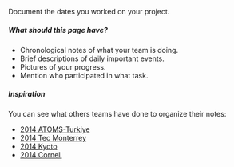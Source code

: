 Document the dates you worked on your project.

##### What should this page have?

*   Chronological notes of what your team is doing.
*   Brief descriptions of daily important events.
*   Pictures of your progress.
*   Mention who participated in what task.

##### Inspiration

You can see what others teams have done to organize their notes:

*   [2014 ATOMS-Turkiye](http://2014.igem.org/Team:ATOMS-Turkiye/Notebook)
*   [2014 Tec Monterrey](http://2014.igem.org/Team:Tec-Monterrey/ITESM14_project.html#tab_notebook)
*   [2014 Kyoto](http://2014.igem.org/Team:Kyoto/Notebook/Magnetosome_Formation#title)
*   [2014 Cornell](http://2014.igem.org/Team:Cornell/notebook)
